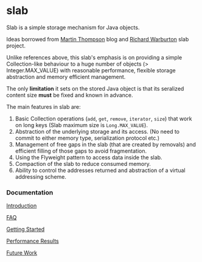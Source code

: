 slab
======

Slab is a simple storage mechanism for Java objects.

Ideas borrowed from [Martin Thompson](http://mechanical-sympathy.blogspot.co.uk/2012/10/compact-off-heap-structurestuples-in.html) blog and [Richard Warburton](https://github.com/RichardWarburton/slab) slab project.

Unlike references above, this slab's emphasis is on providing a simple Collection-like behaviour to a huge number of objects
(> Integer.MAX_VALUE) with reasonable performance, flexible storage abstraction and memory efficient management.

The only **limitation** it sets on the stored Java object is that its seralized content size **must** be fixed and known in advance.

The main features in slab are:

1. Basic Collection operations (`add`, `get`, `remove`, `iterator`, `size`) that work on long keys (Slab maximum size is `Long.MAX_VALUE`). 
2. Abstraction of the underlying storage and its access. (No need to commit to either memory type, serialization protocol etc.)
3. Management of free gaps in the slab (that are created by removals) and efficient filling of those gaps to avoid fragmentation. 
4. Using the Flyweight pattern to access data inside the slab.
5. Compaction of the slab to reduce consumed memory.
6. Ability to control the addresses returned and abstraction of a virtual addressing scheme. 

### Documentation

[Introduction](https://github.com/langera/slab/wiki/Introduction)

[FAQ](https://github.com/langera/slab/wiki/FAQ)

[Getting Started](https://github.com/langera/slab/wiki/Example-Code)

[Performance Results](https://github.com/langera/slab/wiki/Performance-Results)

[Future Work](https://github.com/langera/slab/wiki/Future-Work)

    
    
    



 

 
  
